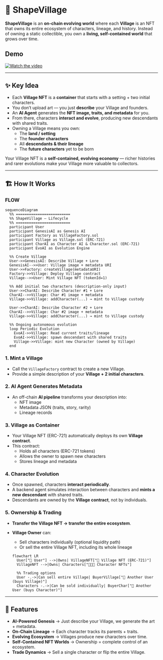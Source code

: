 # 🌱 ShapeVillage

**ShapeVillage** is an **on-chain evolving world** where each **Village** is an NFT that owns its entire ecosystem of characters, lineage, and history. Instead of owning a static collectible, you own a **living, self-contained world** that grows over time.

## Demo

[![Watch the video](https://shapevillage.vercel.app/fav.png)](https://youtu.be/pBBbcoEWKfc)

---

## ✨ Key Idea

- Each **Village NFT** is a **container** that starts with a setting + two initial characters.
- You don’t upload art — you just **describe** your Village and founders.
- An **AI Agent** generates the **NFT image, traits, and metadata** for you.
- From there, characters **interact and evolve**, producing new descendants with shared traits.
- Owning a Village means you own:
  - The **land / setting**
  - The **founder characters**
  - All **descendants & their lineage**
  - The **future characters** yet to be born

Your Village NFT is a **self-contained, evolving economy** — richer histories and rarer evolutions make your Village more valuable to collectors.

---

## 🏗 How It Works

### FLOW

```mermaid
sequenceDiagram
  %% =========================
  %% ShapeVillage — Lifecycle
  %% =========================
  participant User
  participant GenesisAI as Genesis AI
  participant Factory as VillageFactory.sol
  participant Village as Village.sol (ERC‑721)
  participant CharAI as Character AI & Character.sol (ERC‑721)
  participant EvoAI as Evolution Engine

  %% Create Village
  User->>GenesisAI: Describe Village + Lore
  GenesisAI-->>User: Village image + metadata URI
  User->>Factory: createVillage(metadataURI)
  Factory->>Village: Deploy Village contract
  Village-->>User: Mint Village NFT (tokenId=1)

  %% Add initial two characters (description-only input)
  User->>CharAI: Describe Character #1 + Lore
  CharAI-->>Village: Char #1 image + metadata
  Village->>Village: addCharacter(...) → mint to Village custody

  User->>CharAI: Describe Character #2 + Lore
  CharAI-->>Village: Char #2 image + metadata
  Village->>Village: addCharacter(...) → mint to Village custody

  %% Ongoing autonomous evolution
  loop Periodic Evolution
    EvoAI->>Village: Read current traits/lineage
    EvoAI->>Village: spawn descendant with shared traits
    Village->>Village: mint new Character (owned by Village)
  end
```

### 1. Mint a Village

- Call the `VillageFactory` contract to create a new Village.
- Provide a simple description of your **Village + 2 initial characters**.

### 2. AI Agent Generates Metadata

- An off-chain **AI pipeline** transforms your description into:
  - NFT image
  - Metadata JSON (traits, story, rarity)
  - Lineage records

### 3. Village as Container

- Your Village NFT (ERC-721) automatically deploys its own **Village contract**.
- This contract:
  - Holds all characters (ERC-721 tokens)
  - Allows the owner to spawn new characters
  - Stores lineage and metadata

### 4. Character Evolution

- Once spawned, characters **interact periodically**.
- A backend agent simulates interaction between characters and **mints a new descendant** with shared traits.
- Descendants are owned by the **Village contract**, not by individuals.

### 5. Ownership & Trading

- **Transfer the Village NFT → transfer the entire ecosystem**.
- **Village Owner** can:

  - Sell characters individually (optional liquidity path)
  - Or sell the entire Village NFT, including its whole lineage

  ```mermaid
  flowchart LR
    User["👤 User"] -->|Owns| VillageNFT["🏡 Village NFT (ERC-721)"]
    VillageNFT -->|Owns| Characters["🧑‍🤝‍🧑 Character NFTs"]

    %% Trading options
    User -.->|Can sell entire Village| BuyerVillage["👤 Another User (buys Village)"]
    Characters -.->|Can be sold individually| BuyerChar["👤 Another User (buys Character)"]

  ```

---

## 🔮 Features

- **AI-Powered Genesis** → Just describe your Village, we generate the art + metadata.
- **On-Chain Lineage** → Each character tracks its parents + traits.
- **Evolving Ecosystem** → Villages produce new characters over time.
- **Self-Contained NFT Worlds** → Ownership = complete control of an ecosystem.
- **Trade Dynamics** → Sell a single character or flip the entire Village.
